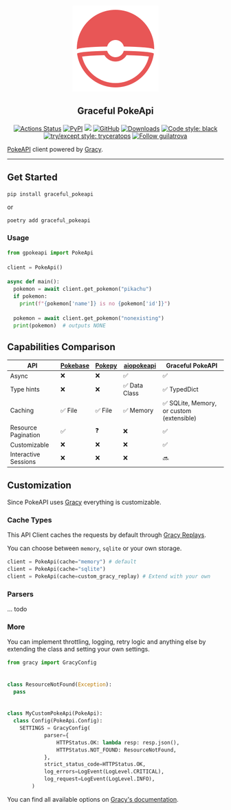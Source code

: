 <p align="center">
    <img width="200px" src="./img/logo.svg">
</p>

<h2 align="center">Graceful PokeApi</h2>

<p align="center">
  <!-- CI --><a href="https://github.com/guilatrova/graceful-pokeapi/actions"><img alt="Actions Status" src="https://github.com/guilatrova/graceful-pokeapi/workflows/CI/badge.svg"></a>
  <!-- PyPI --><a href="https://pypi.org/project/graceful_pokeapi/"><img alt="PyPI" src="https://img.shields.io/pypi/v/graceful_pokeapi"/></a>
  <!-- Supported Python versions --><img src="https://badgen.net/pypi/python/graceful_pokeapi" />
  <!-- Alternative Python versioning: <img alt="python version" src="https://img.shields.io/badge/python-3.9%20%7C%203.10-blue"> -->
  <!-- LICENSE --><a href="https://github.com/guilatrova/graceful-pokeapi/blob/main/LICENSE"><img alt="GitHub" src="https://img.shields.io/github/license/guilatrova/graceful_pokeapi"/></a>
  <!-- PyPI downloads --><a href="https://pepy.tech/project/graceful_pokeapi/"><img alt="Downloads" src="https://static.pepy.tech/personalized-badge/graceful_pokeapi?period=total&units=international_system&left_color=grey&right_color=blue&left_text=%F0%9F%A6%96%20Downloads"/></a>
  <!-- Formatting --><a href="https://github.com/psf/black"><img alt="Code style: black" src="https://img.shields.io/badge/code%20style-black-000000.svg"/></a>
   <!-- Tryceratops --><a href="https://github.com/guilatrova/tryceratops"><img alt="try/except style: tryceratops" src="https://img.shields.io/badge/try%2Fexcept%20style-tryceratops%20%F0%9F%A6%96%E2%9C%A8-black" /></a>
  <!-- Follow handle --><a href="https://twitter.com/intent/user?screen_name=guilatrova"><img alt="Follow guilatrova" src="https://img.shields.io/twitter/follow/guilatrova?style=social"/></a>
</p>

[PokeAPI](https://pokeapi.co/) client powered by [Gracy](https://github.com/guilatrova/gracy).

---

## Get Started

```
pip install graceful_pokeapi
```

or

```
poetry add graceful_pokeapi
```

### Usage

```py
from gpokeapi import PokeApi

client = PokeApi()

async def main():
  pokemon = await client.get_pokemon("pikachu")
  if pokemon:
    print(f"{pokemon['name']} is no {pokemon['id']}")

  pokemon = await client.get_pokemon("nonexisting")
  print(pokemon)  # outputs NONE
```

## Capabilities Comparison

| API                  | [Pokebase](https://github.com/PokeAPI/pokebase) | [Pokepy](https://github.com/PokeAPI/pokepy) | [aiopokeapi](https://github.com/beastmatser/aiopokeapi) | Graceful PokeAPI                         |
| -------------------- | ----------------------------------------------- | ------------------------------------------- | ------------------------------------------------------- | ---------------------------------------- |
| Async                | ❌                                               | ❌                                           | ✅                                                       | ✅                                        |
| Type hints           | ❌                                               | ❌                                           | ✅ Data Class                                            | ✅ TypedDict                              |
| Caching              | ✅ File                                          | ✅ File                                      | ✅ Memory                                                | ✅ SQLite, Memory, or custom (extensible) |
| Resource Pagination  | ✅                                               | ❓                                           | ❌                                                       | ✅                                        |
| Customizable         | ❌                                               | ❌                                           | ❌                                                       | ✅                                        |
| Interactive Sessions | ❌                                               | ❌                                           | ❌                                                       | 🔜                                        |

## Customization

Since PokeAPI uses [Gracy](https://github.com/guilatrova/gracy) everything is customizable.

### Cache Types

This API Client caches the requests by default through [Gracy Replays](https://github.com/guilatrova/gracy#replay-requests).

You can choose between `memory`, `sqlite` or your own storage.

```py
client = PokeApi(cache="memory") # default
client = PokeApi(cache="sqlite")
client = PokeApi(cache=custom_gracy_replay) # Extend with your own
```

### Parsers

... todo

### More

You can implement throttling, logging, retry logic and anything else by extending the class and setting your own settings.

```py
from gracy import GracyConfig


class ResourceNotFound(Exception):
  pass


class MyCustomPokeApi(PokeApi):
  class Config(PokeApi.Config):
    SETTINGS = GracyConfig(
            parser={
                HTTPStatus.OK: lambda resp: resp.json(),
                HTTPStatus.NOT_FOUND: ResourceNotFound,
            },
            strict_status_code=HTTPStatus.OK,
            log_errors=LogEvent(LogLevel.CRITICAL),
            log_request=LogEvent(LogLevel.INFO),
        )
```

You can find all available options on [Gracy's documentation](https://github.com/guilatrova/gracy).
